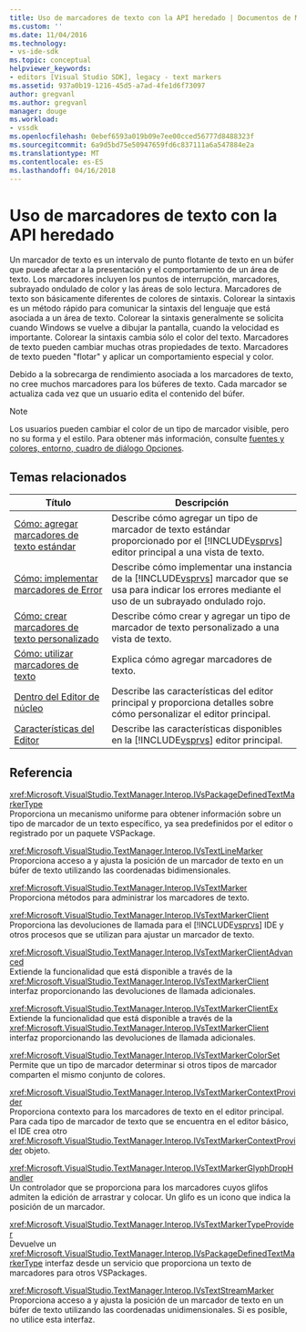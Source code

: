 ```yaml
---
title: Uso de marcadores de texto con la API heredado | Documentos de Microsoft
ms.custom: ''
ms.date: 11/04/2016
ms.technology:
- vs-ide-sdk
ms.topic: conceptual
helpviewer_keywords:
- editors [Visual Studio SDK], legacy - text markers
ms.assetid: 937a0b19-1216-45d5-a7ad-4fe1d6f73097
author: gregvanl
ms.author: gregvanl
manager: douge
ms.workload:
- vssdk
ms.openlocfilehash: 0ebef6593a019b09e7ee00cced56777d8488323f
ms.sourcegitcommit: 6a9d5bd75e50947659fd6c837111a6a547884e2a
ms.translationtype: MT
ms.contentlocale: es-ES
ms.lasthandoff: 04/16/2018
---
```

# <a name="using-text-markers-with-the-legacy-api"></a>Uso de marcadores de texto con la API heredado
Un marcador de texto es un intervalo de punto flotante de texto en un búfer que puede afectar a la presentación y el comportamiento de un área de texto. Los marcadores incluyen los puntos de interrupción, marcadores, subrayado ondulado de color y las áreas de solo lectura. Marcadores de texto son básicamente diferentes de colores de sintaxis. Colorear la sintaxis es un método rápido para comunicar la sintaxis del lenguaje que está asociada a un área de texto. Colorear la sintaxis generalmente se solicita cuando Windows se vuelve a dibujar la pantalla, cuando la velocidad es importante. Colorear la sintaxis cambia sólo el color del texto. Marcadores de texto pueden cambiar muchas otras propiedades de texto. Marcadores de texto pueden "flotar" y aplicar un comportamiento especial y color.  
  
 Debido a la sobrecarga de rendimiento asociada a los marcadores de texto, no cree muchos marcadores para los búferes de texto. Cada marcador se actualiza cada vez que un usuario edita el contenido del búfer.  
  
> [!NOTE]
>  Los usuarios pueden cambiar el color de un tipo de marcador visible, pero no su forma y el estilo. Para obtener más información, consulte [fuentes y colores, entorno, cuadro de diálogo Opciones](../ide/reference/fonts-and-colors-environment-options-dialog-box.md).  
  
## <a name="related-topics"></a>Temas relacionados  
  
|Título|Descripción|  
|-----------|-----------------|  
|[Cómo: agregar marcadores de texto estándar](../extensibility/how-to-add-standard-text-markers.md)|Describe cómo agregar un tipo de marcador de texto estándar proporcionado por el [!INCLUDE[vsprvs](../code-quality/includes/vsprvs_md.md)] editor principal a una vista de texto.|  
|[Cómo: implementar marcadores de Error](../extensibility/how-to-implement-error-markers.md)|Describe cómo implementar una instancia de la [!INCLUDE[vsprvs](../code-quality/includes/vsprvs_md.md)] marcador que se usa para indicar los errores mediante el uso de un subrayado ondulado rojo.|  
|[Cómo: crear marcadores de texto personalizado](../extensibility/how-to-create-custom-text-markers.md)|Describe cómo crear y agregar un tipo de marcador de texto personalizado a una vista de texto.|  
|[Cómo: utilizar marcadores de texto](../extensibility/how-to-use-text-markers.md)|Explica cómo agregar marcadores de texto.|  
|[Dentro del Editor de núcleo](../extensibility/inside-the-core-editor.md)|Describe las características del editor principal y proporciona detalles sobre cómo personalizar el editor principal.|  
|[Características del Editor](http://msdn.microsoft.com/en-us/bdac940d-1f14-4019-a01f-fd0bb3dc7198)|Describe las características disponibles en la [!INCLUDE[vsprvs](../code-quality/includes/vsprvs_md.md)] editor principal.|  
  
## <a name="reference"></a>Referencia  
 <xref:Microsoft.VisualStudio.TextManager.Interop.IVsPackageDefinedTextMarkerType>  
 Proporciona un mecanismo uniforme para obtener información sobre un tipo de marcador de un texto específico, ya sea predefinidos por el editor o registrado por un paquete VSPackage.  
  
 <xref:Microsoft.VisualStudio.TextManager.Interop.IVsTextLineMarker>  
 Proporciona acceso a y ajusta la posición de un marcador de texto en un búfer de texto utilizando las coordenadas bidimensionales.  
  
 <xref:Microsoft.VisualStudio.TextManager.Interop.IVsTextMarker>  
 Proporciona métodos para administrar los marcadores de texto.  
  
 <xref:Microsoft.VisualStudio.TextManager.Interop.IVsTextMarkerClient>  
 Proporciona las devoluciones de llamada para el [!INCLUDE[vsprvs](../code-quality/includes/vsprvs_md.md)] IDE y otros procesos que se utilizan para ajustar un marcador de texto.  
  
 <xref:Microsoft.VisualStudio.TextManager.Interop.IVsTextMarkerClientAdvanced>  
 Extiende la funcionalidad que está disponible a través de la <xref:Microsoft.VisualStudio.TextManager.Interop.IVsTextMarkerClient> interfaz proporcionando las devoluciones de llamada adicionales.  
  
 <xref:Microsoft.VisualStudio.TextManager.Interop.IVsTextMarkerClientEx>  
 Extiende la funcionalidad que está disponible a través de la <xref:Microsoft.VisualStudio.TextManager.Interop.IVsTextMarkerClient> interfaz proporcionando las devoluciones de llamada adicionales.  
  
 <xref:Microsoft.VisualStudio.TextManager.Interop.IVsTextMarkerColorSet>  
 Permite que un tipo de marcador determinar si otros tipos de marcador comparten el mismo conjunto de colores.  
  
 <xref:Microsoft.VisualStudio.TextManager.Interop.IVsTextMarkerContextProvider>  
 Proporciona contexto para los marcadores de texto en el editor principal. Para cada tipo de marcador de texto que se encuentra en el editor básico, el IDE crea otro <xref:Microsoft.VisualStudio.TextManager.Interop.IVsTextMarkerContextProvider> objeto.  
  
 <xref:Microsoft.VisualStudio.TextManager.Interop.IVsTextMarkerGlyphDropHandler>  
 Un controlador que se proporciona para los marcadores cuyos glifos admiten la edición de arrastrar y colocar. Un glifo es un icono que indica la posición de un marcador.  
  
 <xref:Microsoft.VisualStudio.TextManager.Interop.IVsTextMarkerTypeProvider>  
 Devuelve un <xref:Microsoft.VisualStudio.TextManager.Interop.IVsPackageDefinedTextMarkerType> interfaz desde un servicio que proporciona un texto de marcadores para otros VSPackages.  
  
 <xref:Microsoft.VisualStudio.TextManager.Interop.IVsTextStreamMarker>  
 Proporciona acceso a y ajusta la posición de un marcador de texto en un búfer de texto utilizando las coordenadas unidimensionales. Si es posible, no utilice esta interfaz.